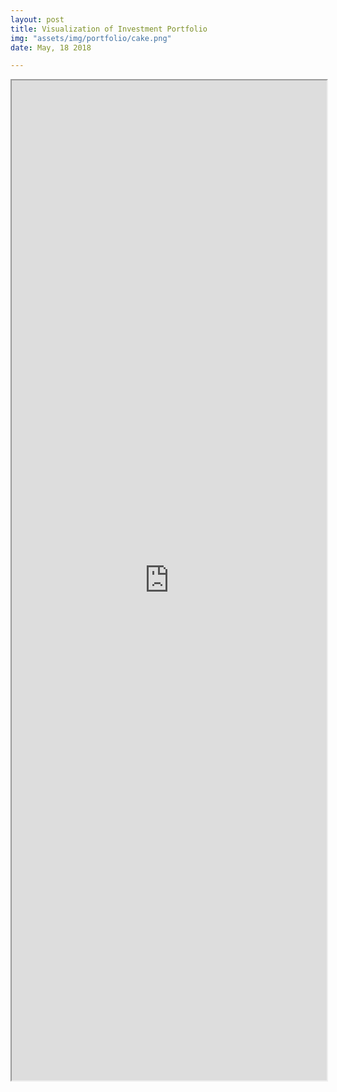 ```yaml
---
layout: post
title: Visualization of Investment Portfolio
img: "assets/img/portfolio/cake.png"
date: May, 18 2018

---
```



<iframe src="https://public.tableau.com/views/TB_Dashboard/Dashboard1?:showVizHome=no&:embed=true" width="100%" height="1600"></iframe>
